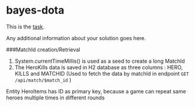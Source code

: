 bayes-dota
==========

This is the [task](TASK.md).

Any additional information about your solution goes here.


###MatchId creation/Retrieval 
1.  System.currentTimeMillis() is used as a seed to create a long MatchId <br/>
2.  The HeroKills data is saved in H2 database as three columns : HERO, KILLS and MATCHID  (Used to fetch the data by matchId in endpoint `GET /api/match/$match_id` )<br/>

Entity HeroItems has ID as primary key, because a game can repeat same heroes multiple times in different rounds